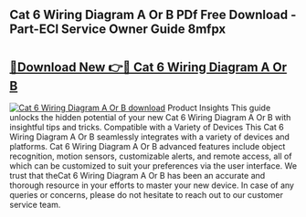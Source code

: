 ## Cat 6 Wiring Diagram A Or B PDf Free Download - Part-ECl Service Owner Guide 8mfpx

# <h2><a href="http://dfrwpd.blite.top/?on=Cat+6+Wiring+Diagram+A+Or+B">🔗Download New 👉🔴 Cat 6 Wiring Diagram A Or B</a></h2>

[![Cat 6 Wiring Diagram A Or B download](https://i.imgur.com/lujVjoI.png)](http://dfrwpd.blite.top/?on=Cat+6+Wiring+Diagram+A+Or+B)
Product Insights This guide unlocks the hidden potential of your new Cat 6 Wiring Diagram A Or B with insightful tips and tricks. Compatible with a Variety of Devices This Cat 6 Wiring Diagram A Or B seamlessly integrates with a variety of devices and platforms. Cat 6 Wiring Diagram A Or B advanced features include object recognition, motion sensors, customizable alerts, and remote access, all of which can be customized to suit your preferences via the user interface. We trust that theCat 6 Wiring Diagram A Or B has been an accurate and thorough resource in your efforts to master your new device. In case of any queries or concerns, please do not hesitate to reach out to our customer service team.
